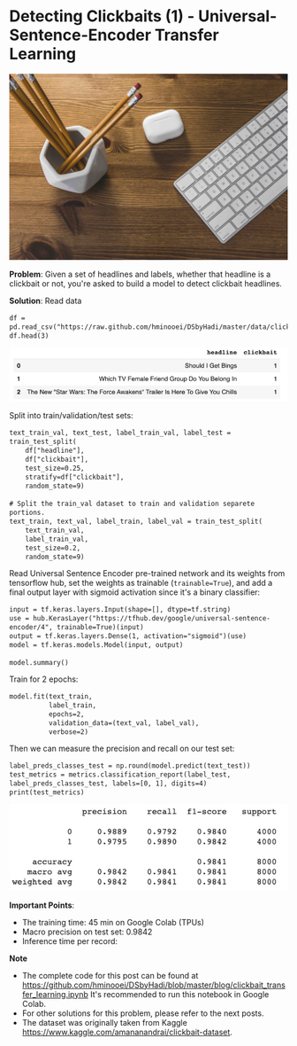 # Detecting Clickbaits (1) - Universal-Sentence-Encoder Transfer Learning

![image info](./images/p1-header.jpg)

**Problem**:
Given a set of headlines and labels, whether that headline is a clickbait or 
not, you're asked to build a model to detect clickbait headlines.

**Solution**:
Read data

```
df = pd.read_csv("https://raw.github.com/hminooei/DSbyHadi/master/data/clickbait_data.csv.zip")
df.head(3)
```

![image info](./images/head.png)

Split into train/validation/test sets:

```
text_train_val, text_test, label_train_val, label_test = train_test_split(
    df["headline"], 
    df["clickbait"], 
    test_size=0.25, 
    stratify=df["clickbait"], 
    random_state=9)

# Split the train_val dataset to train and validation separete portions.
text_train, text_val, label_train, label_val = train_test_split(
    text_train_val,
    label_train_val, 
    test_size=0.2, 
    random_state=9)
```

Read Universal Sentence Encoder pre-trained network and its weights from 
tensorflow hub, set the weights as trainable (`trainable=True`), 
and add a final output layer with sigmoid activation since it's a binary 
classifier:
```
input = tf.keras.layers.Input(shape=[], dtype=tf.string)
use = hub.KerasLayer("https://tfhub.dev/google/universal-sentence-encoder/4", trainable=True)(input)
output = tf.keras.layers.Dense(1, activation="sigmoid")(use)
model = tf.keras.models.Model(input, output)

model.summary()
```

Train for 2 epochs:
```
model.fit(text_train, 
          label_train,
          epochs=2,
          validation_data=(text_val, label_val),
          verbose=2)
```

Then we can measure the precision and recall on our test set:
```
label_preds_classes_test = np.round(model.predict(text_test))
test_metrics = metrics.classification_report(label_test, label_preds_classes_test, labels=[0, 1], digits=4)
print(test_metrics)
```

![image info](./images/TL-kpis.png)

**Important Points**:
- The training time: 45 min on Google Colab (TPUs)
- Macro precision on test set: 0.9842
- Inference time per record:


**Note** 
- The complete code for this post can be found at https://github.com/hminooei/DSbyHadi/blob/master/blog/clickbait_transfer_learning.ipynb
It's recommended to run this notebook in Google Colab.
- For other solutions for this problem, please refer to the next posts.
- The dataset was originally taken from Kaggle https://www.kaggle.com/amananandrai/clickbait-dataset. 

